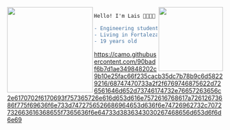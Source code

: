 <img align="right" height="150" src="https://media.giphy.com/media/1c8IA48wTVBtZ8uUer/giphy.gif"/>
<img align="left" height="200" src="https://media.giphy.com/media/Qs2fbGjITMxdtoyq3w/giphy.gif"/>
                                    
```diff
Hello! I'm Lais 👩🏽‍💻🌸

- Engineering student, 19 years old
- Living in Fortaleza, Brazil 
- 19 years old

```
https://camo.githubusercontent.com/90badf6b7d1ae349848202c9b10e25fac66f235cacb35dc7b78b9c6d58229216/68747470733a2f2f6769746875622d726561646d652d73746174732e76657263656c2e6170702f6170693f757365726e616d653d616e7572616768617a72612673686f775f69636f6e733d7472756526686964653d636f6e74726962732c7072732663616368655f7365636f6e64733d3836343030267468656d653d6f6d6e69
